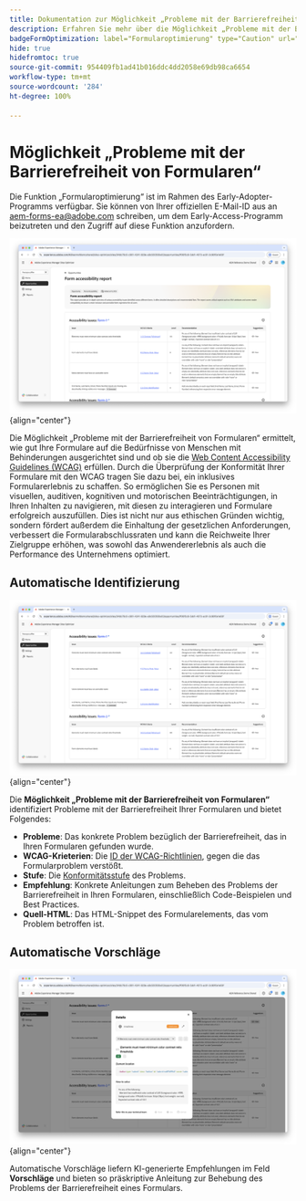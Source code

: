 ```yaml
---
title: Dokumentation zur Möglichkeit „Probleme mit der Barrierefreiheit von Formularen“
description: Erfahren Sie mehr über die Möglichkeit „Probleme mit der Barrierefreiheit von Formularen“ und darüber, wie Sie sie zur Verbesserung der Barrierefreiheit von Formularen und des Anwendererlebnisses auf Ihrer Website verwenden können.
badgeFormOptimization: label="Formularoptimierung" type="Caution" url="../../opportunity-types/form-optimization.md" tooltip="Formularoptimierung"
hide: true
hidefromtoc: true
source-git-commit: 954409fb1ad41b016ddc4dd2058e69db98ca6654
workflow-type: tm+mt
source-wordcount: '284'
ht-degree: 100%

---
```



# Möglichkeit „Probleme mit der Barrierefreiheit von Formularen“

<span class="preview"> Die Funktion „Formularoptimierung“ ist im Rahmen des Early-Adopter-Programms verfügbar. Sie können von Ihrer offiziellen E-Mail-ID aus an aem-forms-ea@adobe.com schreiben, um dem Early-Access-Programm beizutreten und den Zugriff auf diese Funktion anzufordern. </span>

![Möglichkeit „Probleme mit der Barrierefreiheit von Formularen“](./assets/forms-accessibility-issues/hero.png){align="center"}

Die Möglichkeit „Probleme mit der Barrierefreiheit von Formularen“ ermittelt, wie gut Ihre Formulare auf die Bedürfnisse von Menschen mit Behinderungen ausgerichtet sind und ob sie die [Web Content Accessibility Guidelines (WCAG)](https://www.w3.org/TR/WCAG21/) erfüllen. Durch die Überprüfung der Konformität Ihrer Formulare mit den WCAG tragen Sie dazu bei, ein inklusives Formularerlebnis zu schaffen. So ermöglichen Sie es Personen mit visuellen, auditiven, kognitiven und motorischen Beeinträchtigungen, in Ihren Inhalten zu navigieren, mit diesen zu interagieren und Formulare erfolgreich auszufüllen. Dies ist nicht nur aus ethischen Gründen wichtig, sondern fördert außerdem die Einhaltung der gesetzlichen Anforderungen, verbessert die Formularabschlussraten und kann die Reichweite Ihrer Zielgruppe erhöhen, was sowohl das Anwendererlebnis als auch die Performance des Unternehmens optimiert.

## Automatische Identifizierung

![Automatische Identifizierung von Problemen mit der Barrierefreiheit von Formularen](./assets/forms-accessibility-issues/auto-identify.png){align="center"}

Die **Möglichkeit „Probleme mit der Barrierefreiheit von Formularen“** identifiziert Probleme mit der Barrierefreiheit Ihrer Formularen und bietet Folgendes:

* **Probleme**: Das konkrete Problem bezüglich der Barrierefreiheit, das in Ihren Formularen gefunden wurde.
* **WCAG-Krieterien**: Die [ID der WCAG-Richtlinien](https://www.w3.org/TR/WCAG21/), gegen die das Formularproblem verstößt.
* **Stufe**: Die [Konformitätsstufe](https://www.w3.org/WAI/WCAG21/Understanding/conformance#levels) des Problems.
* **Empfehlung**: Konkrete Anleitungen zum Beheben des Problems der Barrierefreiheit in Ihren Formularen, einschließlich Code-Beispielen und Best Practices.
* **Quell-HTML**: Das HTML-Snippet des Formularelements, das vom Problem betroffen ist.

## Automatische Vorschläge

![Automatische Vorschläge für Probleme mit der Barrierefreiheit von Formularen](./assets/forms-accessibility-issues/auto-suggest.png){align="center"}

Automatische Vorschläge liefern KI-generierte Empfehlungen im Feld **Vorschläge** und bieten so präskriptive Anleitung zur Behebung des Problems der Barrierefreiheit eines Formulars.

<!-- 

## Auto-optimize

[!BADGE Ultimate]{type=Positive tooltip="Ultimate"}

![Auto-optimize forms accessibility issues](./assets/accessibility-issues/auto-optimize.png){align="center"}

Sites Optimizer Ultimate adds the ability to deploy auto-optimization for the form accessibility issues found.

>[!BEGINTABS]

>[!TAB Deploy optimization]

{{auto-optimize-deploy-optimization-slack}}

>[!TAB Request approval]

{{auto-optimize-request-approval}}

>[!ENDTABS]
-->

